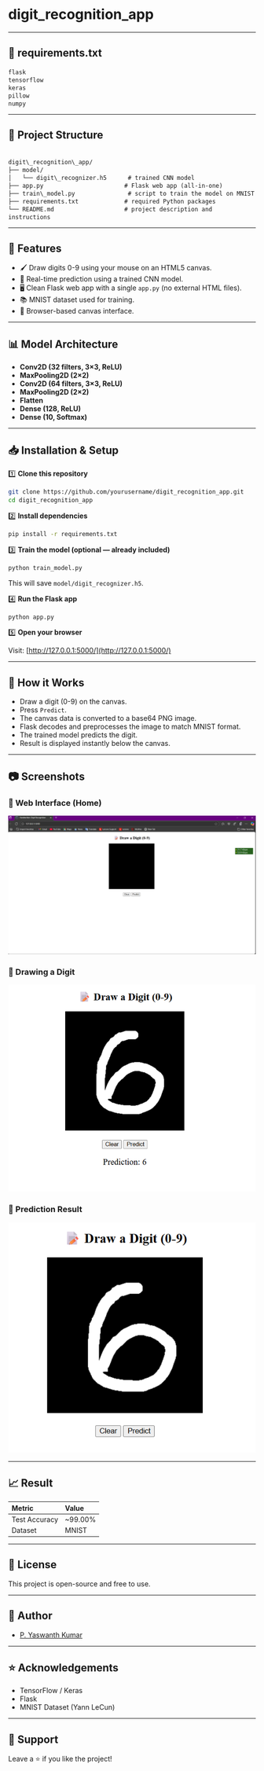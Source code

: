 # digit_recognition_app

---

## 📄 requirements.txt

```text
flask
tensorflow
keras
pillow
numpy
```

---

## 📂 Project Structure

```

digit\_recognition\_app/
├── model/
│   └── digit\_recognizer.h5      # trained CNN model
├── app.py                       # Flask web app (all-in-one)
├── train\_model.py               # script to train the model on MNIST
├── requirements.txt             # required Python packages
└── README.md                    # project description and instructions

````

---

## 📌 Features

- 🖌️ Draw digits 0-9 using your mouse on an HTML5 canvas.
- 🔮 Real-time prediction using a trained CNN model.
- 🖥️ Clean Flask web app with a single `app.py` (no external HTML files).
- 📚 MNIST dataset used for training.
- 🎨 Browser-based canvas interface.

---

## 📊 Model Architecture

- **Conv2D (32 filters, 3×3, ReLU)**
- **MaxPooling2D (2×2)**
- **Conv2D (64 filters, 3×3, ReLU)**
- **MaxPooling2D (2×2)**
- **Flatten**
- **Dense (128, ReLU)**
- **Dense (10, Softmax)**

---

## 📥 Installation & Setup

1️⃣ **Clone this repository**

```bash
git clone https://github.com/yourusername/digit_recognition_app.git
cd digit_recognition_app
````

2️⃣ **Install dependencies**

```bash
pip install -r requirements.txt
```

3️⃣ **Train the model (optional — already included)**

```bash
python train_model.py
```

This will save `model/digit_recognizer.h5`.

4️⃣ **Run the Flask app**

```bash
python app.py
```

5️⃣ **Open your browser**

Visit: [http://127.0.0.1:5000/](http://127.0.0.1:5000/)

---

## 🎨 How it Works

* Draw a digit (0-9) on the canvas.
* Press `Predict`.
* The canvas data is converted to a base64 PNG image.
* Flask decodes and preprocesses the image to match MNIST format.
* The trained model predicts the digit.
* Result is displayed instantly below the canvas.

---

## 📷 Screenshots

### 📍 Web Interface (Home)

![home](images/home.png)

### 📍 Drawing a Digit

![drawing](images/drawing.png)

### 📍 Prediction Result

![result](images/result.png)

---

## 📈 Result

| Metric        | Value    |
| :------------ | :------- |
| Test Accuracy | \~99.00% |
| Dataset       | MNIST    |

---

## 📜 License

This project is open-source and free to use.

---

## 👤 Author

* [P. Yaswanth Kumar](https://github.com/yaswanthKumar44)

---

## ⭐ Acknowledgements

* TensorFlow / Keras
* Flask
* MNIST Dataset (Yann LeCun)

---

## 📣 Support

Leave a ⭐ if you like the project!

  
